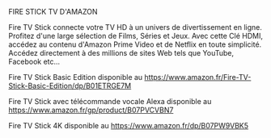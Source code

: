 FIRE STICK TV D'AMAZON

Fire TV Stick connecte votre TV HD à un univers de divertissement en ligne. Profitez d'une large sélection de Films, Séries et Jeux. Avec cette Clé HDMI, accédez au contenu d'Amazon Prime Video et de Netflix en toute simplicité. Accédez directement à des millions de sites Web tels que YouTube, Facebook etc...

Fire TV Stick Basic Edition disponible au https://www.amazon.fr/Fire-TV-Stick-Basic-Edition/dp/B01ETRGE7M

Fire TV Stick avec télécommande vocale Alexa disponible au https://www.amazon.fr/gp/product/B07PVCVBN7

Fire TV Stick 4K disponible au https://www.amazon.fr/dp/B07PW9VBK5
